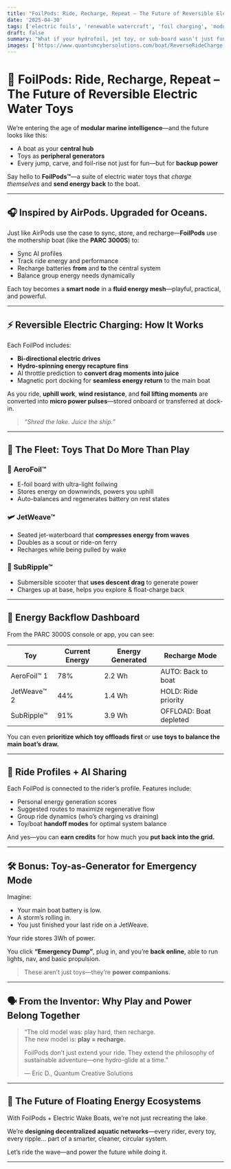 ```yaml
---
title: "FoilPods: Ride, Recharge, Repeat – The Future of Reversible Electric Water Toys"  
date: '2025-04-30'  
tags: ['electric foils', 'renewable watercraft', 'foil charging', 'modular boats', 'electric marine toys', 'self-charging systems', 'hydro innovation', 'sustainable design']  
draft: false  
summary: "What if your hydrofoil, jet toy, or sub-board wasn’t just fun—but also recharged the boat that launched it? Introducing FoilPods: modular, rideable, energy-reversible electric watercraft that turn every splash into backup power."  
images: ['https://www.quantumcybersolutions.com/boat/ReverseRideCharge.webp']  
---
```


# 🧲 FoilPods: Ride, Recharge, Repeat – The Future of Reversible Electric Water Toys

We’re entering the age of **modular marine intelligence**—and the future looks like this:

- A boat as your **central hub**  
- Toys as **peripheral generators**  
- Every jump, carve, and foil-rise not just for fun—but for **backup power**

Say hello to **FoilPods™**—a suite of electric water toys that *charge themselves* and **send energy back** to the boat.

---

## 🎧 Inspired by AirPods. Upgraded for Oceans.

Just like AirPods use the case to sync, store, and recharge—**FoilPods** use the mothership boat (like the **PARC 3000S**) to:

- Sync AI profiles  
- Track ride energy and performance  
- Recharge batteries **from** and **to** the central system  
- Balance group energy needs dynamically  

Each toy becomes a **smart node** in a **fluid energy mesh**—playful, practical, and powerful.

---

## ⚡ Reversible Electric Charging: How It Works

Each FoilPod includes:

- **Bi-directional electric drives**  
- **Hydro-spinning energy recapture fins**  
- AI throttle prediction to **convert drag moments into juice**  
- Magnetic port docking for **seamless energy return** to the main boat

As you ride, **uphill work**, **wind resistance**, and **foil lifting moments** are converted into **micro power pulses**—stored onboard or transferred at dock-in.

> *“Shred the lake. Juice the ship.”*

---

## 🚀 The Fleet: Toys That Do More Than Play

### 🦅 **AeroFoil™**  
- E-foil board with ultra-light foilwing  
- Stores energy on downwinds, powers you uphill  
- Auto-balances and regenerates battery on rest states

### 🛩️ **JetWeave™**  
- Seated jet-waterboard that **compresses energy from waves**  
- Doubles as a scout or ride-on ferry  
- Recharges while being pulled by wake

### 🐬 **SubRipple™**  
- Submersible scooter that **uses descent drag** to generate power  
- Charges up at base, helps you explore & float-charge back

---

## 🔋 Energy Backflow Dashboard

From the PARC 3000S console or app, you can see:

| Toy | Current Energy | Energy Generated | Recharge Mode |
|-----|----------------|------------------|---------------|
| AeroFoil™ 1 | 78% | 2.2 Wh | AUTO: Back to boat |
| JetWeave™ 2 | 44% | 1.4 Wh | HOLD: Ride priority |
| SubRipple™ | 91% | 3.9 Wh | OFFLOAD: Boat depleted |

You can even **prioritize which toy offloads first** or **use toys to balance the main boat’s draw.**

---

## 🧠 Ride Profiles + AI Sharing

Each FoilPod is connected to the rider’s profile. Features include:

- Personal energy generation scores  
- Suggested routes to maximize regenerative flow  
- Group ride dynamics (who’s charging vs draining)  
- Toy/boat **handoff modes** for optimal system balance

And yes—you can **earn credits** for how much you **put back into the grid.**

---

## 🛠️ Bonus: Toy-as-Generator for Emergency Mode

Imagine:

- Your main boat battery is low.  
- A storm’s rolling in.  
- You just finished your last ride on a JetWeave.

Your ride stores 3Wh of power.

You click **“Emergency Dump”**, plug in, and you’re **back online**, able to run lights, nav, and basic propulsion.

> These aren’t just toys—they’re **power companions**.

---

## 🗣️ From the Inventor: Why Play and Power Belong Together

> “The old model was: play hard, then recharge.  
> The new model is: **play = recharge.**  
>  
> FoilPods don’t just extend your ride. They extend the philosophy of sustainable adventure—one hydro-glide at a time.”  
>   
> — Eric D., Quantum Creative Solutions

---

## 🌊 The Future of Floating Energy Ecosystems

With FoilPods + Electric Wake Boats, we’re not just recreating the lake.

We’re **designing decentralized aquatic networks**—every rider, every toy, every ripple… part of a smarter, cleaner, circular system.

Let’s ride the wave—and power the future while doing it.

---

